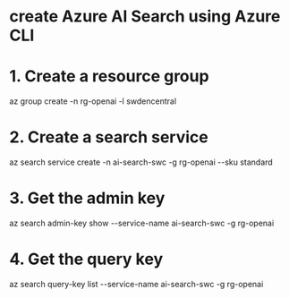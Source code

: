 # create Azure AI Search using Azure CLI
# 1. Create a resource group
az group create -n rg-openai -l swdencentral

# 2. Create a search service
az search service create -n ai-search-swc -g rg-openai --sku standard

# 3. Get the admin key
az search admin-key show --service-name ai-search-swc -g rg-openai

# 4. Get the query key
az search query-key list --service-name ai-search-swc -g rg-openai
